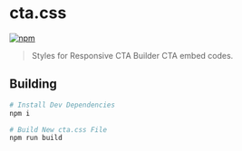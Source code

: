 # cta.css
[![npm](https://img.shields.io/npm/v/npm.svg)](https://www.npmjs.com/package/cta.css)
> Styles for Responsive CTA Builder CTA embed codes.

## Building

```bash
# Install Dev Dependencies
npm i

# Build New cta.css File
npm run build
```
